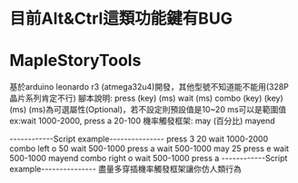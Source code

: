 # 目前Alt&Ctrl這類功能鍵有BUG
# MapleStoryTools
基於arduino leonardo r3 (atmega32u4)開發，其他型號不知道能不能用(328P晶片系列肯定不行)
腳本說明:
press (key) (ms)
wait (ms)
combo (key) (key) (ms)
(ms)為可選屬性(Optional)，若不設定則預設值是10~20
ms可以是範圍值 ex:wait 1000-2000, press a 20-100
機率觸發框架:
may (百分比)
mayend

------------Script example---------------
press 3 20
wait 1000-2000
combo left o 50
wait 500-1000
press a
wait 500-1000
may 25
press e
wait 500-1000
mayend
combo right o
wait 500-1000
press a
------------Script example---------------
盡量多穿插機率觸發框架讓你仿人類行為
